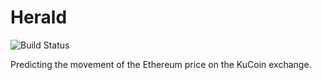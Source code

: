 # Herald

![Build Status](https://github.com/lubitelfoto/herald/actions/workflows/test.yml)

Predicting the movement of the Ethereum price on the KuCoin exchange.
